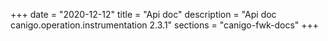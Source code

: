 +++
date        = "2020-12-12"
title       = "Api doc"
description = "Api doc canigo.operation.instrumentation 2.3.1"
sections    = "canigo-fwk-docs"
+++
